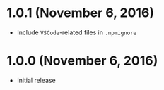 # 1.0.1 (November 6, 2016)

- Include `VSCode`-related files in `.npmignore`


# 1.0.0 (November 6, 2016)

- Initial release
